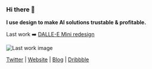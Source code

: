 ### Hi there 👋

**I use design to make AI solutions trustable & profitable.**



Last work ➡️ [DALLE-E Mini redesign](https://www.hugoduprez.com/dalleeMiniRedesign)

![Last work image](https://www.hugoduprez.com/works/dalleeMiniRedesign/Presentation%20result-min.png)

[Twitter](https://twitter.com/HugoDuprez) | [Website](https://www.hugoduprez.com/) | [Blog](https://medium.com/@duprez.hugo) | [Dribbble](https://dribbble.com/HugoDuprez/shots)
